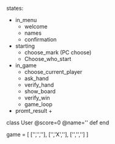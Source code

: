 states:
- in_menu
    + welcome
    + names
    + confirmation
- starting
    + choose_mark (PC choose)
    + Choose_who_start
- in_game
    + choose_current_player
    + ask_hand
    + verify_hand
    + show_board
    + verify_win
    + game_loop
- promt_result
    + 

class User
    @score=0
    @name=''
    def 
end

game = [
    ['','',''],
    ['','X',''],
    ['','','']
]